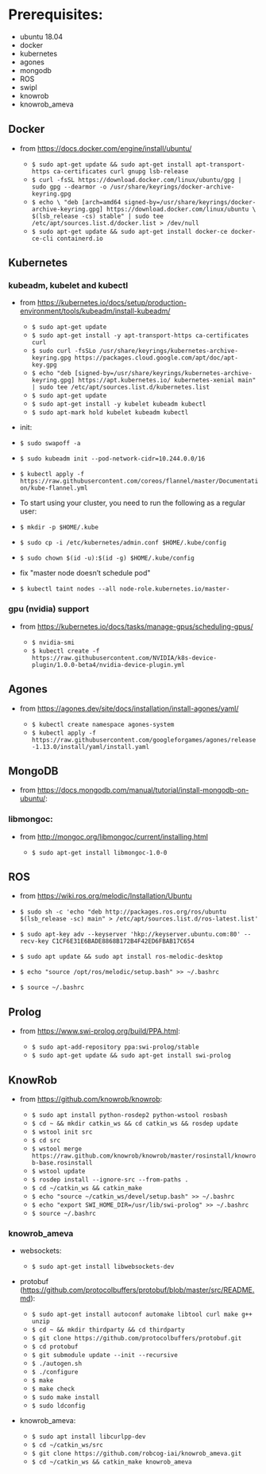# Prerequisites:

* ubuntu 18.04
* docker
* kubernetes
* agones
* mongodb
* ROS
* swipl
* knowrob
* knowrob_ameva

## Docker

* from https://docs.docker.com/engine/install/ubuntu/

 
  * `$ sudo apt-get update && sudo apt-get install apt-transport-https ca-certificates curl gnupg lsb-release`
  * `$ curl -fsSL https://download.docker.com/linux/ubuntu/gpg | sudo gpg --dearmor -o /usr/share/keyrings/docker-archive-keyring.gpg`
  * `$ echo \
  "deb [arch=amd64 signed-by=/usr/share/keyrings/docker-archive-keyring.gpg] https://download.docker.com/linux/ubuntu \
  $(lsb_release -cs) stable" | sudo tee /etc/apt/sources.list.d/docker.list > /dev/null`
  * `$ sudo apt-get update && sudo apt-get install docker-ce docker-ce-cli containerd.io` 
  
## Kubernetes

### kubeadm, kubelet and kubectl

* from https://kubernetes.io/docs/setup/production-environment/tools/kubeadm/install-kubeadm/
 
  * `$ sudo apt-get update`
  * `$ sudo apt-get install -y apt-transport-https ca-certificates curl`
  * `$ sudo curl -fsSLo /usr/share/keyrings/kubernetes-archive-keyring.gpg https://packages.cloud.google.com/apt/doc/apt-key.gpg`
  * `$ echo "deb [signed-by=/usr/share/keyrings/kubernetes-archive-keyring.gpg] https://apt.kubernetes.io/ kubernetes-xenial main" | sudo tee /etc/apt/sources.list.d/kubernetes.list`
  * `$ sudo apt-get update`
  * `$ sudo apt-get install -y kubelet kubeadm kubectl`
  * `$ sudo apt-mark hold kubelet kubeadm kubectl`
 
* init:

 * `$ sudo swapoff -a`
 * `$ sudo kubeadm init --pod-network-cidr=10.244.0.0/16`
 * `$ kubectl apply -f https://raw.githubusercontent.com/coreos/flannel/master/Documentation/kube-flannel.yml`

 * To start using your cluster, you need to run the following as a regular user:

  * `$ mkdir -p $HOME/.kube`
  * `$ sudo cp -i /etc/kubernetes/admin.conf $HOME/.kube/config`
  * `$ sudo chown $(id -u):$(id -g) $HOME/.kube/config`

*  fix "master node doesn’t schedule pod"
 * `$ kubectl taint nodes --all node-role.kubernetes.io/master-`


### gpu (nvidia) support  

* from https://kubernetes.io/docs/tasks/manage-gpus/scheduling-gpus/

  * `$ nvidia-smi`
  * `$ kubectl create -f https://raw.githubusercontent.com/NVIDIA/k8s-device-plugin/1.0.0-beta4/nvidia-device-plugin.yml`

## Agones

* from https://agones.dev/site/docs/installation/install-agones/yaml/
  
  * `$ kubectl create namespace agones-system`
  * `$ kubectl apply -f https://raw.githubusercontent.com/googleforgames/agones/release-1.13.0/install/yaml/install.yaml`

## MongoDB

* from https://docs.mongodb.com/manual/tutorial/install-mongodb-on-ubuntu/:

### libmongoc:

* from http://mongoc.org/libmongoc/current/installing.html

  * `$ sudo apt-get install libmongoc-1.0-0`

## ROS

* from https://wiki.ros.org/melodic/Installation/Ubuntu

 * `$ sudo sh -c 'echo "deb http://packages.ros.org/ros/ubuntu $(lsb_release -sc) main" > /etc/apt/sources.list.d/ros-latest.list'`
 * `$ sudo apt-key adv --keyserver 'hkp://keyserver.ubuntu.com:80' --recv-key C1CF6E31E6BADE8868B172B4F42ED6FBAB17C654`
 * `$ sudo apt update && sudo apt install ros-melodic-desktop`
 * `$ echo "source /opt/ros/melodic/setup.bash" >> ~/.bashrc`
 * `$ source ~/.bashrc`



## Prolog

* from https://www.swi-prolog.org/build/PPA.html:

  * `$ sudo apt-add-repository ppa:swi-prolog/stable`
  * `$ sudo apt-get update && sudo apt-get install swi-prolog`

  
## KnowRob

* from https://github.com/knowrob/knowrob:

  * `$ sudo apt install python-rosdep2 python-wstool rosbash`
  * `$ cd ~ && mkdir catkin_ws && cd catkin_ws && rosdep update`
  * `$ wstool init src`
  * `$ cd src`
  * `$ wstool merge https://raw.github.com/knowrob/knowrob/master/rosinstall/knowrob-base.rosinstall`
  * `$ wstool update`
  * `$ rosdep install --ignore-src --from-paths .`
  * `$ cd ~/catkin_ws && catkin_make`
  * `$ echo "source ~/catkin_ws/devel/setup.bash" >> ~/.bashrc`  
  * `$ echo "export SWI_HOME_DIR=/usr/lib/swi-prolog" >> ~/.bashrc`  
  * `$ source ~/.bashrc`


### knowrob_ameva

* websockets:

  * `$ sudo apt-get install libwebsockets-dev`

* protobuf (https://github.com/protocolbuffers/protobuf/blob/master/src/README.md):

  * `$ sudo apt-get install autoconf automake libtool curl make g++ unzip`
  * `$ cd ~ && mkdir thirdparty && cd thirdparty`
  * `$ git clone https://github.com/protocolbuffers/protobuf.git`
  * `$ cd protobuf`
  * `$ git submodule update --init --recursive`
  * `$ ./autogen.sh`
  * `$ ./configure`
  * `$ make`
  * `$ make check`
  * `$ sudo make install`
  * `$ sudo ldconfig`


* knowrob_ameva:

  * `$ sudo apt install libcurlpp-dev`
  * `$ cd ~/catkin_ws/src`
  * `$ git clone https://github.com/robcog-iai/knowrob_ameva.git`
  * `$ cd ~/catkin_ws && catkin_make knowrob_ameva`

